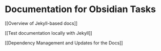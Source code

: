 # Documentation for Obsidian Tasks

[[Overview of Jekyll-based docs]]

[[Test documentation locally with Jekyll]]

[[Dependency Management and Updates for the Docs]]
